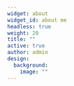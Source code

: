 ```yaml
---
widget: about
widget_id: about me
headless: true
weight: 20
title: ""
active: true
author: admin
design:
  background:
    image: ""
---
```

